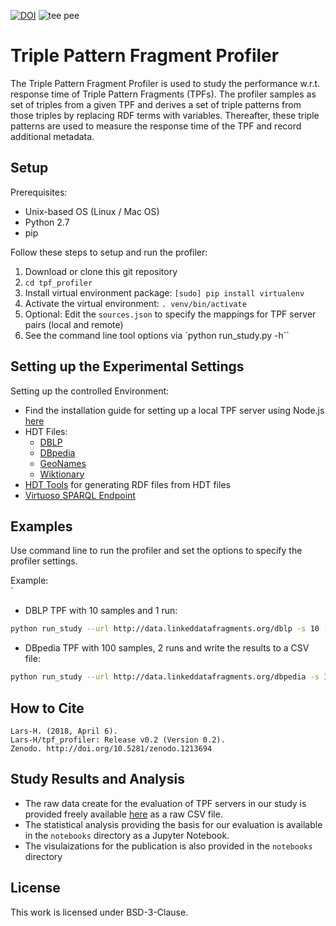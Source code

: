 [![DOI](https://zenodo.org/badge/DOI/10.5281/zenodo.1211621.svg)](https://doi.org/10.5281/zenodo.1211621)
![tee pee](http://km.aifb.kit.edu/services/teepee/static/logo_sm.png)

# Triple Pattern Fragment Profiler

The Triple Pattern Fragment Profiler is used to study the performance w.r.t. response time of Triple Pattern Fragments (TPFs). The profiler samples as set of triples from a given TPF and derives a set of triple patterns from those triples by replacing RDF terms with variables. Thereafter, these triple patterns are used to measure the response time of the TPF and record additional metadata. 

## Setup

Prerequisites:
- Unix-based OS (Linux / Mac OS)
- Python 2.7
- pip

Follow these steps to setup and run the profiler:
1. Download or clone this git repository
2. `cd tpf_profiler`
3. Install virtual environment package: `[sudo] pip install virtualenv`
4. Activate the virtual environment: `. venv/bin/activate`
5. Optional: Edit the `sources.json` to specify the mappings for TPF server pairs (local and remote)
6. See the command line tool options via `python run_study.py -h``

## Setting up the Experimental Settings

Setting up the controlled Environment:
- Find the installation guide for setting up a local TPF server using Node.js [here](https://github.com/LinkedDataFragments/Server.js)
- HDT Files:
	* [DBLP](http://downloads.linkeddatafragments.org/hdt/dblp-20170124.hdt)
	* [DBpedia](http://downloads.linkeddatafragments.org/hdt/dbpedia2014_en_multi.hdt)
	* [GeoNames](http://downloads.linkeddatafragments.org/hdt/geonames-11-11-2012.hdt)
	* [Wiktionary](http://downloads.linkeddatafragments.org/hdt/wiktionary_en_2012-07-21.hdt)	
- [HDT Tools](https://github.com/rdfhdt/hdt-cpp) for generating RDF files from HDT files
- [Virtuoso SPARQL Endpoint](https://virtuoso.openlinksw.com/dataspace/doc/dav/wiki/Main/VOSSparqlProtocol)

## Examples

Use command line to run the profiler and set the options to specify the profiler settings.
 
Example:  
`
- DBLP TPF with 10 samples and 1 run:

```bash
python run_study --url http://data.linkeddatafragments.org/dblp -s 10 -r -1
```


- DBpedia TPF with 100 samples, 2 runs and write the results to a CSV file:
`````bash
python run_study --url http://data.linkeddatafragments.org/dbpedia -s 100 -r -2 -w 1
`````



## How to Cite

````text
Lars-H. (2018, April 6). 
Lars-H/tpf_profiler: Release v0.2 (Version 0.2). 
Zenodo. http://doi.org/10.5281/zenodo.1213694
````


## Study Results and Analysis

- The raw data create for the evaluation of TPF servers in our study is provided freely available [here](https://ndownloader.figshare.com/files/10991108) as a raw CSV file.
- The statistical analysis providing the basis for our evaluation is available in the `notebooks` directory as a Jupyter Notebook.
- The visulaizations for the publication is also provided in the `notebooks` directory 

## License

This work is licensed under BSD-3-Clause.
